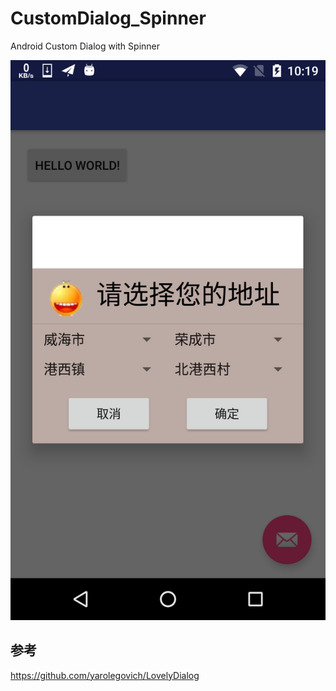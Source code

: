 # CustomDialog_Spinner #

Android Custom Dialog with Spinner

![CustomDialog_Spinner.png](/CustomDialog_Spinner.png)

## 参考 ##
https://github.com/yarolegovich/LovelyDialog